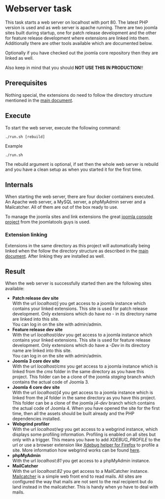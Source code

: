 # Webserver task
This task starts a web server on localhost with port 80. The latest PHP version is used and as web server is apache running. There are two joomla sites built during startup, one for patch release development and the other for feature release development where extensions are linked into them. Additionally there are other tools available which are documented below.

Optionally if you have checked out the joomla core repository then they are linked as well.

Also keep in mind that you should **NOT USE THIS IN PRODUCTION**!!

## Prerequisites
Nothing special, the extensions do need to follow the directory structure mentioned in the [main document](..).

## Execute
To start the web server, execute the following command:

`./run.sh [rebuild]`

Example

`./run.sh`

The rebuild argument is optional, if set then the whole web server is rebuild and you have a clean setup as when you started it for the first time.

## Internals
When starting the web server, there are four docker containers executed. An Apache web server, a MySQL server, a phpMyAdmin server and a Mailcatcher. All of them are out of the box ready to use.

To manage the joomla sites and link extensions the great [joomla console project](https://github.com/joomlatools/joomlatools-console) from the joomlatools guys is used.

### Extension linking
Extensions in the same directory as this project will automatically being linked when the follow the directory structure as described in the [main document](..). After linking they are installed as well.

## Result
When the web server is successfully started then are the following sites available:

- **Patch release dev site**  
With the url _localhost/j_ you get access to a joomla instance which contains your linked extensions. This site is used for patch release development. Only extensions which do have no _-_ in its directory name are linked into this site.  
You can log in on the site with admin/admin.
- **Feature release dev site**  
With the url _localhost/dev_ you get access to a joomla instance which contains your linked extensions. This site is used for feature release development. Only extensions which do have a _-Dev_ in its directory name are linked into this site.  
You can log in on the site with admin/admin.
- **Joomla 3 core dev site**  
With the url _localhost/cms_ you get access to a joomla instance which is linked from the _cms_ folder in the same directory as you have this project. This folder can be a clone of the joomla _staging_ branch which contains the actual code of Joomla 3.
- **Joomla 4 core dev site**  
With the url _localhost/j4_ you get access to a joomla instance which is linked from the _j4_ folder in the same directory as you have this project. This folder can be a clone of the joomla _j4-dev_ branch which contains the actual code of Joomla 4. When you have opened the site for the first time, then all the assets should be built already and the PHP dependencies installed.
- **Webgrind profiler**  
With the url _localhost/wg_ you get access to a webgrind instance, which displays some profiling information. Profiling is enabled on all sites but only with a trigger. This means you have to add _XDEBUG_PROFILE_ to the url or use a browser extension like [Xdebug helper for Firefox](https://addons.mozilla.org/en-US/firefox/addon/xdebug-helper-for-firefox) to profile a site. More information how webgrind works can be found [here](https://github.com/jokkedk/webgrind).
- **phpMyAdmin**  
With the url _localhost:81_ you get access to a phpMyAdmin instance.
- **MailCatcher**  
With the url _localhost:82_ you get access to a MailCatcher instance. [Mailcatcher](https://mailcatcher.me/) is a simple web front end to read mails. All sites are configured the way that mails are not sent to the real recipient but do land instead in the mailcatcher. This is handy when yo have to deal with mails.
